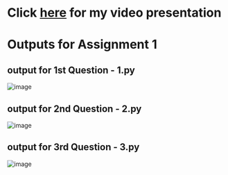 # Click [here](https://drive.google.com/file/d/16VhwyYFxvhQZagin91ozD-GePyfZnE0k/view?usp=drive_link) for my video presentation

# Outputs for Assignment 1

## output for 1st Question - 1.py 
![image](https://user-images.githubusercontent.com/122483816/212152693-2781fec1-ec2b-402a-a833-eb55190c1d72.png)

## output for 2nd Question - 2.py
![image](https://user-images.githubusercontent.com/122483816/212153259-3b58a6c0-3523-4c77-ac0c-648dc41b3112.png)

## output for 3rd Question - 3.py
![image](https://user-images.githubusercontent.com/122483816/212153401-9b1c0c53-2549-49c5-8bef-983aac303d03.png)





